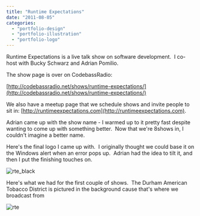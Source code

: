 ```yaml
---
title: "Runtime Expectations"
date: "2011-08-05"
categories:
  - "portfolio-design"
  - "portfolio-illustration"
  - "portfolio-logo"
---
```


Runtime Expectations is a live talk show on software development.  I co-host with Bucky Schwarz and Adrian Pomilio.

The show page is over on CodebassRadio:

[http://codebassradio.net/shows/runtime-expectations/](http://codebassradio.net/shows/runtime-expectations/)

We also have a meetup page that we schedule shows and invite people to sit in: [http://runtimeexpectations.com](http://runtimeexpectations.com).

Adrian came up with the show name - I warmed up to it pretty fast despite wanting to come up with something better.  Now that we're 8shows in, I couldn't imagine a better name.

Here's the final logo I came up with.  I originally thought we could base it on the Windows alert when an error pops up.  Adrian had the idea to tilt it, and then I put the finishing touches on.

![rte_black](https://d2ypg8o05lff0b.cloudfront.net/wp-content/uploads/2011/08/rte_black.jpg)

Here's what we had for the first couple of shows.  The Durham American Tobacco District is pictured in the background cause that's where we broadcast from

![rte](https://d2ypg8o05lff0b.cloudfront.net/wp-content/uploads/2011/08/rte.jpg)
